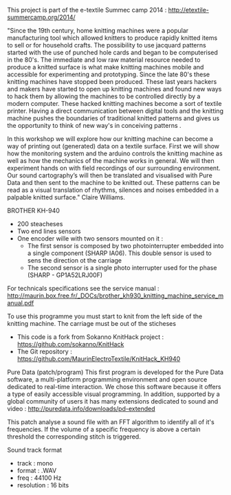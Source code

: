This project is part of the e-textile Summec camp 2014 : http://etextile-summercamp.org/2014/

"Since the 19th century, home knitting machines were a popular manufacturing tool which allowed knitters to produce rapidly knitted items to sell or for household crafts.  The possibility to use jacquard patterns started with the use of punched hole cards and began to be computerised in the 80's. The immediate and low raw material resource needed to produce a knitted surface is what make knitting machines mobile and accessible for experimenting and prototyping. Since the late 80's these knitting machines have stopped been produced.
These last years hackers and makers have started to open up knitting machines and found new ways to hack them by allowing the machines to be controlled directly by a modern computer. These hacked knitting machines become a sort of textile printer. Having a direct communication between digital tools and the knitting machine pushes the boundaries of traditional knitted patterns and gives us the opportunity to think of new way's in conceiving patterns . 

In this workshop we will explore how our knitting machine can become a way of printing out (generated) data on a textile surface.
First we will show how the monitoring system and the arduino controls the knitting machine as well as how the mechanics of the machine works in general.
We will then experiment hands on with field recordings of our surrounding environment. Our sound cartography’s will then be translated and visualised with Pure Data and then sent to the machine to be knitted out. These patterns can be read as a visual translation of rhythms, silences and noises embedded in a palpable knitted surface." Claire Williams.
        

BROTHER KH-940
  - 200 steacheses
  - Two end lines sensors
  - One encoder wille with two sensors mounted on it :
    - The first sensor is composed by two photointerrupter embedded into a single component (SHARP IA06). This double sensor is used to sens the direction ot the carriage
    - The second sensor is a single photo interrupter used for the phase (SHARP - GP1A52LRJ00F)

For technicals specifications see the service manual : http://maurin.box.free.fr/_DOCs/brother_kh930_knitting_machine_service_manual.pdf

To use this programme you must start to knit from the left side of the knitting machine.
The carriage must be out of the sticheses

  - This code is a fork from Sokanno KnitHack project : https://github.com/sokanno/KnitHack
  - The Git repository : https://github.com/MaurinElectroTextile/KnitHack_KH940


Pure Data (patch/program)
This first program is developed for the Pure Data software, a multi-platform programming environment and open source dedicated to real-time interaction. We chose this software because it offers a type of easily accessible visual programming. In addition, supported by a global community of users it has many extensions dedicated to sound and video : http://puredata.info/downloads/pd-extended

This patch analyse a sound file with an FFT algorithm to identify all of it's frequencies.
If the volume of a specific frequency is above a certain threshold the corresponding stitch is triggered.

Sound track format
  - track : mono
  - format : .WAV
  - freq : 44100 Hz
  - resolution : 16 bits

